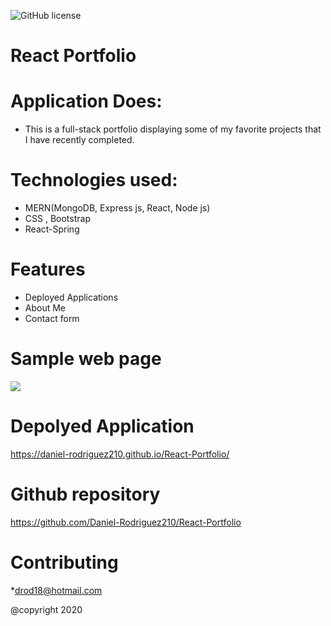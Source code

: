 ![GitHub license](https://img.shields.io/badge/license-MIT-orange.svg)    

# React Portfolio

# Application Does:
* This is a full-stack portfolio displaying some of my favorite projects that I have recently completed. 

# Technologies used:
* MERN(MongoDB, Express js, React, Node js)
* CSS , Bootstrap
* React-Spring

# Features
* Deployed Applications
* About Me
* Contact form





# Sample web page
![](5.gif)



 
 
# Depolyed Application
 https://daniel-rodriguez210.github.io/React-Portfolio/



# Github repository
 https://github.com/Daniel-Rodriguez210/React-Portfolio



# Contributing
 *drod18@hotmail.com
 

@copyright 2020
